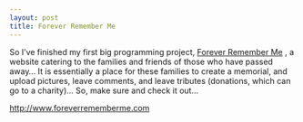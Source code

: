 ```yaml
---
layout: post
title: Forever Remember Me
---
```


So I’ve finished my first big programming project, [Forever Remember
Me](http://www.foreverrememberme.com) , a website catering to the
families and friends of those who have passed away… It is essentially a
place for these families to create a memorial, and upload pictures,
leave comments, and leave tributes (donations, which can go to a
charity)… So, make sure and check it out…

<http://www.foreverrememberme.com>
